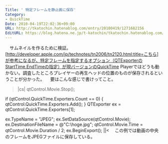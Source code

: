 ```yaml
---
Title: ' 特定フレームを静止画に保存'
Category:
- QuickTime
Date: 2010-04-19T22:02:36+09:00
URL: http://tkatochin.hatenablog.com/entry/20100419/1271682156
EditURL: https://blog.hatena.ne.jp/t-katochin/tkatochin.hatenablog.com/atom/entry/6653586347154753755
---
```


　サムネイルを作るために検証。[http://developer.apple.com/jp/technotes/tn2006/tn2120.html:title=こちら]が参考になるが、特定フレームを指定するオプション（QTExporterのStartTime,EndTimeの指定）が現バージョンのQuickTime Playerではどうも動かない。調査したところプレイヤーの再生ヘッドの位置のものが保存されるということが分かった。
　要はこんな感じで書けってこと。
>|cs|
qtControl.Movie.Stop();

if (qtControl.QuickTime.Exporters.Count == 0)
{
    qtControl.QuickTime.Exporters.Add();
}
QTExporter ex = qtControl.QuickTime.Exporters[1];

ex.TypeName = "JPEG";
ex.SetDataSource(qtControl.Movie);
ex.DestinationFileName = @"C:\hoge.jpg";
qtControl.Movie.Time = qtControl.Movie.Duration / 2;
ex.BeginExport();
||<
　この例では動画の中央のフレームをJPEGファイルに保存している。
